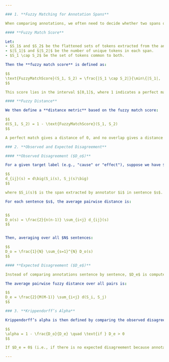 ```yaml
---

### 1. **Fuzzy Matching for Annotation Spans**

When comparing annotations, we often need to decide whether two spans of text “match” even if they are not exactly identical. The approach here is to use **fuzzy matching**. Given two spans of tokens (which may be lists of tokens), we first **flatten** the spans into sets of tokens and then measure their overlap.

#### **Fuzzy Match Score**

Let:
- $S_1$ and $S_2$ be the flattened sets of tokens extracted from the annotation spans.
- $|S_1|$ and $|S_2|$ be the number of unique tokens in each span.
- $S_1 \cap S_2$ be the set of tokens common to both.

Then the **fuzzy match score** is defined as:

$$
\text{FuzzyMatchScore}(S_1, S_2) = \frac{|S_1 \cap S_2|}{\min\{|S_1|, |S_2|\}}
$$

This score lies in the interval $[0,1]$, where 1 indicates a perfect match and 0 indicates no overlap.

#### **Fuzzy Distance**

We then define a **distance metric** based on the fuzzy match score:

$$
d(S_1, S_2) = 1 - \text{FuzzyMatchScore}(S_1, S_2)
$$

A perfect match gives a distance of 0, and no overlap gives a distance of 1.

### 2. **Observed and Expected Disagreement**

#### **Observed Disagreement ($D_o$)**

For a given target label (e.g., "cause" or "effect"), suppose we have $n$ annotators. For each sentence, we extract the corresponding spans from each annotator. For every unique pair of annotators $(i, j)$, we compute the fuzzy distance between their spans:

$$
d_{ij}(s) = d\big(S_i(s), S_j(s)\big)
$$

where $S_i(s)$ is the span extracted by annotator $i$ in sentence $s$.

For each sentence $s$, the average pairwise distance is:


$$
D_o(s) = \frac{2}{n(n-1)} \sum_{i<j} d_{ij}(s)
$$


Then, averaging over all $N$ sentences:

$$
D_o = \frac{1}{N} \sum_{s=1}^{N} D_o(s)
$$

#### **Expected Disagreement ($D_e$)**

Instead of comparing annotations sentence by sentence, $D_e$ is computed by pooling all spans for the target label across sentences and annotators. Denote the pooled set of spans by $\{S_1, S_2, \ldots, S_M\}$ (where $M$ is the total number of spans).

The average pairwise fuzzy distance over all pairs is:

$$
D_e = \frac{2}{M(M-1)} \sum_{i<j} d(S_i, S_j)
$$

### 3. **Krippendorff’s Alpha**

Krippendorff’s alpha is then defined by comparing the observed disagreement $D_o$ with the expected disagreement $D_e$:

$$
\alpha = 1 - \frac{D_o}{D_e} \quad \text{if } D_e > 0
$$

If $D_e = 0$ (i.e., if there is no expected disagreement because annotations are completely uniform), we set $\alpha = 1.0$ by definition. Note that if the computed $\alpha$ falls below 0, it is often truncated to 0.

---
```

